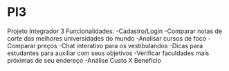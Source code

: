 # PI3
Projeto Integrador 3
Funcionalidades:
-Cadastro/Login
-Comparar notas de corte das melhores universidades do mundo
-Analisar cursos de foco 
-Comparar preços 
-Chat interativo para os vestibulandos
-Dicas para estudantes para auxiliar com seus objetivos
-Verificar faculdades mais próximas de seu endereço
-Análise Custo X Benefício 

